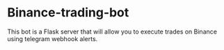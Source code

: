 # Binance-trading-bot

This bot is a Flask server that will allow you to execute trades on Binance using telegram webhook alerts.
